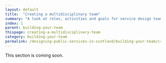 ```yaml
---
layout: default
title:  "Creating a multidisciplinary team"
summary: "A look at roles, activities and goals for service design teams."
index: 1
parent: building-your-team
thispage: creating-a-multidisciplinary-team
category: building-your-team
permalink: /designing-public-services-in-scotland/building-your-team/creating-a-multidisciplinary-team/
---
```


This section is coming soon.
